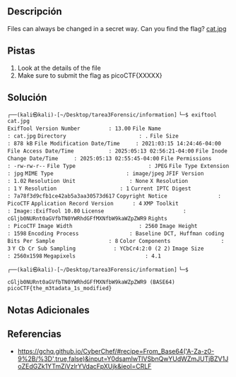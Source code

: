 ## Descripción

Files can always be changed in a secret way. Can you find the flag? [cat.jpg](https://mercury.picoctf.net/static/c28a959c5605d5f67480d5dd3a77f302/cat.jpg)
## Pistas

1. Look at the details of the file
2. Make sure to submit the flag as picoCTF{XXXXX}

## Solución

`┌──(kali㉿kali)-[~/Desktop/tarea3Forensic/information]`
`└─$ exiftool cat.jpg`                                         
`ExifTool Version Number         : 13.00`
`File Name                       : cat.jpg`
`Directory                       : .`
`File Size                       : 878 kB`
`File Modification Date/Time     : 2021:03:15 14:24:46-04:00`
`File Access Date/Time           : 2025:05:13 02:56:21-04:00`
`File Inode Change Date/Time     : 2025:05:13 02:55:45-04:00`
`File Permissions                : -rw-rw-r--`
`File Type                       : JPEG`
`File Type Extension             : jpg`
`MIME Type                       : image/jpeg`
`JFIF Version                    : 1.02`
`Resolution Unit                 : None`
`X Resolution                    : 1`
`Y Resolution                    : 1`
`Current IPTC Digest             : 7a78f3d9cfb1ce42ab5a3aa30573d617`
`Copyright Notice                : PicoCTF`
`Application Record Version      : 4`
`XMP Toolkit                     : Image::ExifTool 10.80`
`License                         : cGljb0NURnt0aGVfbTN0YWRhdGFfMXNfbW9kaWZpZWR9`
`Rights                          : PicoCTF`
`Image Width                     : 2560`
`Image Height                    : 1598`
`Encoding Process                : Baseline DCT, Huffman coding`
`Bits Per Sample                 : 8`
`Color Components                : 3`
`Y Cb Cr Sub Sampling            : YCbCr4:2:0 (2 2)`
`Image Size                      : 2560x1598`
`Megapixels                      : 4.1`

`┌──(kali㉿kali)-[~/Desktop/tarea3Forensic/information]`
`└─$` 


`cGljb0NURnt0aGVfbTN0YWRhdGFfMXNfbW9kaWZpZWR9 (BASE64)`
`picoCTF{the_m3tadata_1s_modified}`
## Notas Adicionales



## Referencias
- https://gchq.github.io/CyberChef/#recipe=From_Base64('A-Za-z0-9%2B/%3D',true,false)&input=Y0dsamIwTlVSbnQwYUdWZmJUTjBZV1JoZEdGZk1YTmZiVzlrYVdacFpXUjk&ieol=CRLF

